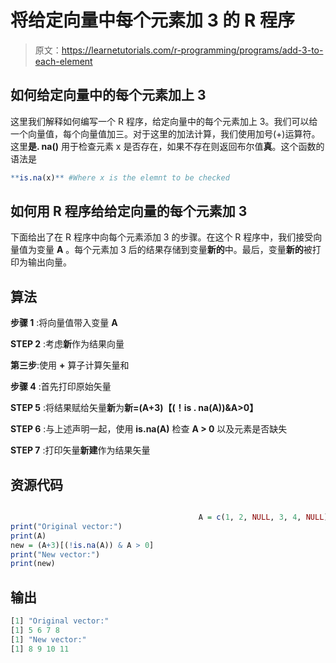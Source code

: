 # 将给定向量中每个元素加 3 的 R 程序

> 原文：<https://learnetutorials.com/r-programming/programs/add-3-to-each-element>

## 如何给定向量中的每个元素加上 3

这里我们解释如何编写一个 R 程序，给定向量中的每个元素加上 3。我们可以给一个向量值，每个向量值加三。对于这里的加法计算，我们使用加号(+)运算符。这里**是. na()** 用于检查元素 x 是否存在，如果不存在则返回布尔值**真**。这个函数的语法是

```r
**is.na(x)** #Where x is the elemnt to be checked 

```

## 如何用 R 程序给给定向量的每个元素加 3

下面给出了在 R 程序中向每个元素添加 3 的步骤。在这个 R 程序中，我们接受向量值为变量 **A** 。每个元素加 3 后的结果存储到变量**新的**中。最后，变量**新的**被打印为输出向量。

## 算法

**步骤 1** :将向量值带入变量 **A**

**STEP 2** :考虑**新**作为结果向量

**第三步**:使用 **+** 算子计算矢量和

**步骤 4** :首先打印原始矢量

**STEP 5** :将结果赋给矢量**新**为**新=(A+3)【(！is . na(A))&A>0】**

**STEP 6** :与上述声明一起，使用 **is.na(A)** 检查 **A > 0** 以及元素是否缺失

**STEP 7** :打印矢量**新建**作为结果矢量

## 资源代码

```r

                                          A = c(1, 2, NULL, 3, 4, NULL)
print("Original vector:")
print(A)
new = (A+3)[(!is.na(A)) & A > 0]
print("New vector:")
print(new) 

```

## 输出

```r
[1] "Original vector:"
[1] 5 6 7 8
[1] "New vector:"
[1] 8 9 10 11 
```